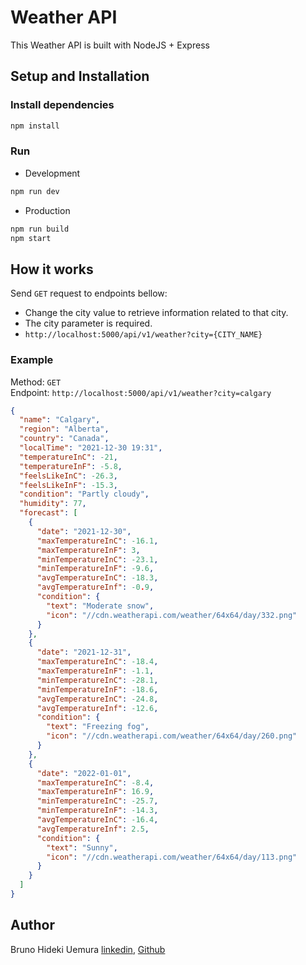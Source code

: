 # Weather API
This Weather API is built with NodeJS + Express

## Setup and Installation
### Install dependencies
```bash
npm install
```

### Run
- Development
```bash
npm run dev
```

- Production
```bash
npm run build
npm start
```

## How it works
Send `GET` request to endpoints bellow:
- Change the city value to retrieve information related to that city.
- The city parameter is required.
- `http://localhost:5000/api/v1/weather?city={CITY_NAME}`

### Example
Method: `GET` \
Endpoint: `http://localhost:5000/api/v1/weather?city=calgary`

```json
{
  "name": "Calgary",
  "region": "Alberta",
  "country": "Canada",
  "localTime": "2021-12-30 19:31",
  "temperatureInC": -21,
  "temperatureInF": -5.8,
  "feelsLikeInC": -26.3,
  "feelsLikeInF": -15.3,
  "condition": "Partly cloudy",
  "humidity": 77,
  "forecast": [
    {
      "date": "2021-12-30",
      "maxTemperatureInC": -16.1,
      "maxTemperatureInF": 3,
      "minTemperatureInC": -23.1,
      "minTemperatureInF": -9.6,
      "avgTemperatureInC": -18.3,
      "avgTemperatureInf": -0.9,
      "condition": {
        "text": "Moderate snow",
        "icon": "//cdn.weatherapi.com/weather/64x64/day/332.png"
      }
    },
    {
      "date": "2021-12-31",
      "maxTemperatureInC": -18.4,
      "maxTemperatureInF": -1.1,
      "minTemperatureInC": -28.1,
      "minTemperatureInF": -18.6,
      "avgTemperatureInC": -24.8,
      "avgTemperatureInf": -12.6,
      "condition": {
        "text": "Freezing fog",
        "icon": "//cdn.weatherapi.com/weather/64x64/day/260.png"
      }
    },
    {
      "date": "2022-01-01",
      "maxTemperatureInC": -8.4,
      "maxTemperatureInF": 16.9,
      "minTemperatureInC": -25.7,
      "minTemperatureInF": -14.3,
      "avgTemperatureInC": -16.4,
      "avgTemperatureInf": 2.5,
      "condition": {
        "text": "Sunny",
        "icon": "//cdn.weatherapi.com/weather/64x64/day/113.png"
      }
    }
  ]
}
```

## Author
Bruno Hideki Uemura [linkedin](https://www.linkedin.com/in/bruno-uemura/), [Github](https://github.com/BrunoUemura)
